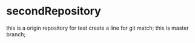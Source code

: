 # secondRepository
this is a origin repository for test
create a line for git match;
this is master branch;

